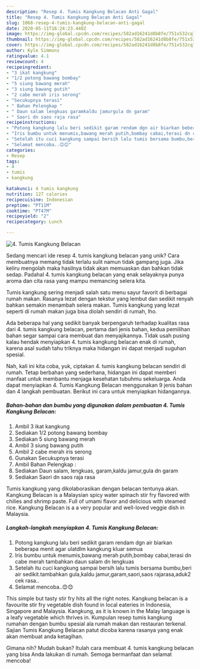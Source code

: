 ```yaml
---
description: "Resep 4. Tumis Kangkung Belacan Anti Gagal"
title: "Resep 4. Tumis Kangkung Belacan Anti Gagal"
slug: 1068-resep-4-tumis-kangkung-belacan-anti-gagal
date: 2020-05-11T16:24:23.440Z
image: https://img-global.cpcdn.com/recipes/582ad16241d8b8fe/751x532cq70/4-tumis-kangkung-belacan-foto-resep-utama.jpg
thumbnail: https://img-global.cpcdn.com/recipes/582ad16241d8b8fe/751x532cq70/4-tumis-kangkung-belacan-foto-resep-utama.jpg
cover: https://img-global.cpcdn.com/recipes/582ad16241d8b8fe/751x532cq70/4-tumis-kangkung-belacan-foto-resep-utama.jpg
author: Kyle Simmons
ratingvalue: 4.1
reviewcount: 4
recipeingredient:
- "3 ikat kangkung"
- "1/2 potong bawang bombay"
- "5 siung bawang merah"
- "3 siung bawang putih"
- "2 cabe merah iris serong"
- "Secukupnya terasi"
- " Bahan Pelengkap "
- " Daun salam lengkuas garamkaldu jamurgula dn garam"
- " Saori dn saos raja rasa"
recipeinstructions:
- "Potong kangkung lalu beri sedikit garam rendam dgn air biarkan beberapa menit agar ulatdlm kangkung kluar semua"
- "Iris bumbu untuk menumis,bawang merah putih,bombay cabai,terasi dn cabe merah tambahkan daun salam dn lengkuas"
- "Setelah itu cuci kangkung sampai bersih lalu tumis bersama bumbu,beri air sedikit.tambahkan gula,kaldu jamur,garam,saori,saos rajarasa,aduk2 cek rasa.."
- "Selamat mencoba..😊😊"
categories:
- Resep
tags:
- 4
- tumis
- kangkung

katakunci: 4 tumis kangkung 
nutrition: 127 calories
recipecuisine: Indonesian
preptime: "PT11M"
cooktime: "PT47M"
recipeyield: "2"
recipecategory: Lunch

---
```



![4. Tumis Kangkung Belacan](https://img-global.cpcdn.com/recipes/582ad16241d8b8fe/751x532cq70/4-tumis-kangkung-belacan-foto-resep-utama.jpg)

Sedang mencari ide resep 4. tumis kangkung belacan yang unik? Cara membuatnya memang tidak terlalu sulit namun tidak gampang juga. Jika keliru mengolah maka hasilnya tidak akan memuaskan dan bahkan tidak sedap. Padahal 4. tumis kangkung belacan yang enak selayaknya punya aroma dan cita rasa yang mampu memancing selera kita.

Tumis kangkung sering menjadi salah satu menu sayur favorit di berbagai rumah makan. Rasanya lezat dengan tekstur yang lembut dan sedikit renyah bahkan semakin menambah selera makan. Tumis kangkung yang lezat seperti di rumah makan juga bisa diolah sendiri di rumah, lho.

Ada beberapa hal yang sedikit banyak berpengaruh terhadap kualitas rasa dari 4. tumis kangkung belacan, pertama dari jenis bahan, kedua pemilihan bahan segar sampai cara membuat dan menyajikannya. Tidak usah pusing kalau hendak menyiapkan 4. tumis kangkung belacan enak di rumah, karena asal sudah tahu triknya maka hidangan ini dapat menjadi suguhan spesial.


Nah, kali ini kita coba, yuk, ciptakan 4. tumis kangkung belacan sendiri di rumah. Tetap berbahan yang sederhana, hidangan ini dapat memberi manfaat untuk membantu menjaga kesehatan tubuhmu sekeluarga. Anda dapat menyiapkan 4. Tumis Kangkung Belacan menggunakan 9 jenis bahan dan 4 langkah pembuatan. Berikut ini cara untuk menyiapkan hidangannya.

<!--inarticleads1-->

##### Bahan-bahan dan bumbu yang digunakan dalam pembuatan 4. Tumis Kangkung Belacan:

1. Ambil 3 ikat kangkung
1. Sediakan 1/2 potong bawang bombay
1. Sediakan 5 siung bawang merah
1. Ambil 3 siung bawang putih
1. Ambil 2 cabe merah iris serong
1. Gunakan Secukupnya terasi
1. Ambil  Bahan Pelengkap :
1. Sediakan  Daun salam, lengkuas, garam,kaldu jamur,gula dn garam
1. Sediakan  Saori dn saos raja rasa


Tumis kangkung yang dikolaborasikan dengan belacan tentunya akan. Kangkung Belacan is a Malaysian spicy water spinach stir fry flavored with chilies and shrimp paste. Full of umami flavor and delicious with steamed rice. Kangkung Belacan is a a very popular and well-loved veggie dish in Malaysia. 

<!--inarticleads2-->

##### Langkah-langkah menyiapkan 4. Tumis Kangkung Belacan:

1. Potong kangkung lalu beri sedikit garam rendam dgn air biarkan beberapa menit agar ulatdlm kangkung kluar semua
1. Iris bumbu untuk menumis,bawang merah putih,bombay cabai,terasi dn cabe merah tambahkan daun salam dn lengkuas
1. Setelah itu cuci kangkung sampai bersih lalu tumis bersama bumbu,beri air sedikit.tambahkan gula,kaldu jamur,garam,saori,saos rajarasa,aduk2 cek rasa..
1. Selamat mencoba..😊😊


This simple but tasty stir fry hits all the right notes. Kangkung belacan is a favourite stir fry vegetable dish found in local eateries in Indonesia, Singapore and Malaysia. Kangkung, as it is known in the Malay language is a leafy vegetable which thrives in. Kumpulan resep tumis kangkung rumahan dengan bumbu spesial ala rumah makan dan restauran terkenal. Sajian Tumis Kangkung Belacan patut dicoba karena rasanya yang enak akan membuat anda ketagihan. 

Gimana nih? Mudah bukan? Itulah cara membuat 4. tumis kangkung belacan yang bisa Anda lakukan di rumah. Semoga bermanfaat dan selamat mencoba!

